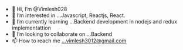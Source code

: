 - 👋 Hi, I’m @Vimlesh028
- 👀 I’m interested in ...Javascript, Reactjs, React.
- 🌱 I’m currently learning ...Backend development in nodejs and redux implementattion
- 💞️ I’m looking to collaborate on ...Backend
- 📫 How to reach me ...vimlesh3012@gmail.com

<!---
Vimlesh028/Vimlesh028 is a ✨ special ✨ repository because its `README.md` (this file) appears on your GitHub profile.
You can click the Preview link to take a look at your changes.
--->
